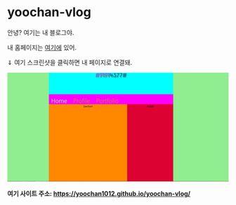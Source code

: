 # yoochan-vlog

안녕? 여기는 내 블로그야.

내 홈페이지는 <a href="Home_최유찬.html">여기에</a> 있어.

⇓ 여기 스크린샷을 클릭하면 내 페이지로 연결돼.

![페이지](https://github.com/yoochan1012/yoochan-vlog/blob/main/%ED%8E%98%EC%9D%B4%EC%A7%80.JPG)

<b>여기 사이트 주소:<b> <a href="https://yoochan1012.github.io/yoochan-vlog/">https://yoochan1012.github.io/yoochan-vlog/
